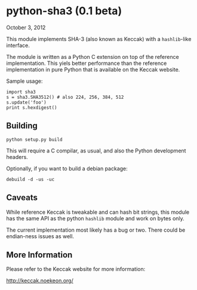 # python-sha3 (0.1 beta)
October 3, 2012

This module implements SHA-3 (also known as Keccak) with a
`hashlib`-like interface.

The module is written as a Python C extension on top of the reference
implementation. This yiels better performance than the reference
implementation in pure Python that is available on the Keccak website.

Sample usage:

    import sha3
    s = sha3.SHA3512() # also 224, 256, 384, 512
    s.update('foo')
    print s.hexdigest()

## Building

    python setup.py build

This will require a C compilar, as usual, and also the Python
development headers.

Optionally, if you want to build a debian package:

    debuild -d -us -uc

## Caveats

While reference Keccak is tweakable and can hash bit strings, this
module has the same API as the python `hashlib` module and work on
bytes only.

The current implementation most likely has a bug or two. There could
be endian-ness issues as well.

## More Information

Please refer to the Keccak website for more information:

http://keccak.noekeon.org/
